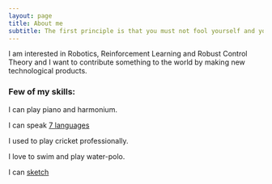 ```yaml
---
layout: page
title: About me
subtitle: The first principle is that you must not fool yourself and you are the easiest person to fool -Richard Feynman
---
```


I am interested in Robotics, Reinforcement Learning and Robust Control Theory and I want to contribute something to the world by making new technological products.


### Few of my skills:
I can play piano and harmonium.

I can speak [7 languages](https://github.com/nsidn98)

I used to play cricket professionally.

I love to swim and play water-polo.

I can [sketch](https://drive.google.com/drive/folders/10i5ru6oahtPOYvSR3Yadbabe0xIXm_x9?usp=sharing)

